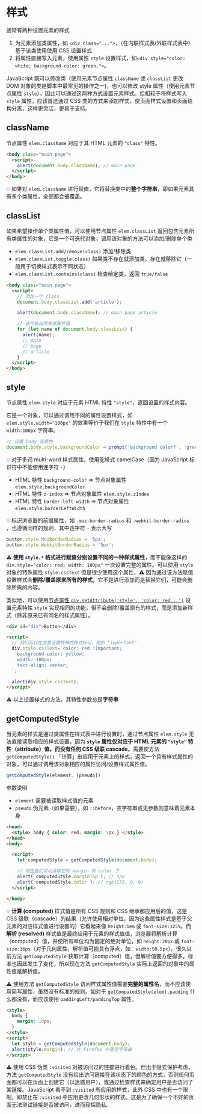 # 样式
通常有两种设置元素的样式

1. 为元素添加类属性，如 `<div class="...">`，（在内联样式表/外联样式表中）基于该类使用使用 CSS 设置样式
2. 将属性直接写入元素，使用属性 `style` 设置样式，如`<div style="color: white; background-color: green;">`。

JavaScript 既可以修改类（使用元素节点属性 `className` 或 `classList` 更改 DOM 对象的类是脚本中最常见的操作之一)，也可以修改 style 属性（使用元素节点属性 `style`），因此可以通过这两种方式设置元素样式。但相较于将样式写入 `style` 属性，应该首选通过 CSS 类的方式来添加样式，使页面样式设置和页面结构分离，这样更灵活，更易于支持。

## className
节点属性 `elem.className` 对应于其 HTML 元素的 `"class"` 特性。

```html
<body class="main page">
  <script>
    alert(document.body.className); // main page
  </script>
</body>
```

:bulb: 如果对 `elem.className` 进行赋值，它将替换类中的**整个字符串**，即如果元素具有多个类属性，全部都会被覆盖。

## classList
如果希望操作单个类属性值，可以使用节点属性 `elem.classList` 返回包含元素所有类属性的对象，它是一个可迭代对象，调用该对象的方法可以添加/删除单个类

- `elem.classList.add/remove(class)` 添加/移除类
- `elem.classList.toggle(class)` 如果类不存在就添加类，存在就移除它（一般用于切换样式表示不同状态）
- `elem.classList.contains(class)` 检查给定类，返回 `true/false`

```html
<body class="main page">
  <script>
    // 添加一个 class
    document.body.classList.add('article');

    alert(document.body.className); // main page article

    // 迭代输出所有类属性值
    for (let name of document.body.classList) {
      alert(name);
      // main
      // page
      // article
    }
  </script>
</body>
```

## style
节点属性 `elem.style` 对应于元素 HTML 特性 `"style"`，返回设置的样式内容。

它是一个对象，可以通过调用不同的属性设置样式，如 `elem.style.width="100px"` 的效果等价于我们在 `style` 特性中有一个 `width:100px` 字符串。

```js
// 设置 body 背景色
document.body.style.backgroundColor = prompt('background color?', 'green');
```

:bulb: 对于多词 multi-word 样式属性，使用驼峰式 camelCase（因为 JavaScript 标识符中不能使用连字符 `-`）

* HTML 特性 `background-color` => 节点对象属性 `elem.style.backgroundColor`
* HTML 特性 `z-index` => 节点对象属性 `elem.style.zIndex`
* HTML 特性 `border-left-width` => 节点对象属性 `elem.style.borderLeftWidth`

:bulb: 标识浏览器的前缀属性，如 `-moz-border-radius` 和 `-webkit-border-radius` ，也遵循同样的规则，其中连字符 `-` 表示大写

```js
button.style.MozBorderRadius = '5px';
button.style.WebkitBorderRadius = '5px';
```

:warning: **使用 `style.*` 格式进行赋值分别设置不同的一种样式属性**，而不能像这样的 `div.style="color: red; width: 100px"` 一次设置完整的属性。可以使用 `style` 对象的特殊属性 `style.cssText` 但是很少使用这个属性，:warning: 因为通过该方法赋值设置样式会**删除/覆盖原来所有的样式**，它不是进行添加而是替换它们，可能会删除所需的内容。

类似地，可以使用[节点属性 `div.setAttribute('style', 'color: red...')`](./DOM.md#特性和属性) 设置元素特性 `style` 实现相同的功能，但不会删除/覆盖原有的样式，而是添加新样式（除非原来已有同名的样式属性）。

```html
<div id="div">Button</div>

<script>
  // 我们可以在这里设置特殊的样式标记，例如 "important"
  div.style.cssText=`color: red !important;
    background-color: yellow;
    width: 100px;
    text-align: center;
  `;

  alert(div.style.cssText);
</script>`
```

:warning: 以上设置样式的方法，其特性参数总是**字符串**

## getComputedStyle
当元素的样式是通过类属性在样式表中进行设置时，通过节点属性 `elem.style` 无法直接读取相应的样式设置，因为 **`style` 属性仅对应于 HTML 元素的 `"style"` 特性（attribute）值，而没有任何 CSS 级联 cascade**。需要使方法`getComputedStyle()` 「计算」出应用于元素上的样式，返回一个具有样式属性的对象，可以通过调用该对象相应的属性访问/设置样式属性值。

```js
getComputedStyle(element, [pseudo])
```

参数说明

* `element` 需要被读取样式值的元素
* `pseudo` 伪元素（如果需要），如 `::before`，空字符串或无参数则意味着元素本身

```html
<head>
  <style> body { color: red; margin: 5px } </style>
</head>
<body>

  <script>
    let computedStyle = getComputedStyle(document.body);

    // 现在我们可以读取它的 margin 和 color 了
    alert( computedStyle.marginTop ); // 5px
    alert( computedStyle.color ); // rgb(255, 0, 0)
  </script>

</body>
```

:bulb: **计算 (computed)** 样式值是所有 CSS 规则和 CSS 继承都应用后的值，这是 CSS 级联（cascade）的结果（允许使用相对单位，因为这些属性样式是基于父元素的对应样式值进行设置的）它看起来像 `height:1em` 或 `font-size:125%`。而**解析 (resolved)** 样式值是最终应用于元素的样式值值，浏览器将解析计算（computed）值，并使所有单位均为固定的绝对单位，如 `height:20px` 或 `font-size:16px`（对于几何属性，解析值可能具有浮点，如：`width:50.5px`）。很久以前方法 `getComputedStyle` 获取计算（computed）值，但解析值要方便得多，标准也因此发生了变化，所以现在方法 `getComputedStyle` 实际上返回的对象中的属性值是解析值。

:warning: 使用方法 `getComputedStyle` 访问样式属性值需要**完整的属性名**，而不应该使用简写属性，虽然没有标准的规则。如对于 `getComputedStyle(elem).padding` 什么都没有，而应该使用 `paddingLeft/paddingTop` 属性。

```html
<style>
  body {
    margin: 10px;
  }
</style>
<script>
  let style = getComputedStyle(document.body);
  alert(style.margin); // 在 Firefox 中是空字符串
</script>
```

:warning: 使用 CSS 伪类 `:visited` 对被访问过的链接进行着色。但出于隐式保护考虑，方法 `getComputedStyle` 没有给出访问链接在该状态下的颜色的方式，否则任何页面都可以在页面上创建它（以迷惑用户），或通过检查样式来确定用户是否访问了某链接。JavaScript 看不到 `:visited` 所应用的样式，此外 CSS 中也有一个限制，即禁止在 `:visited` 中应用更改几何形状的样式。这是为了确保一个不好的页面无法测试链接是否被访问，进而窥探隐私。

